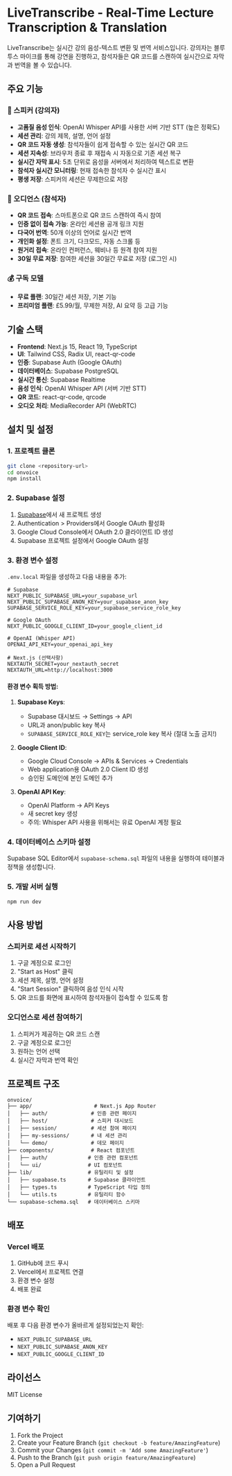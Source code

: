 # LiveTranscribe - Real-Time Lecture Transcription & Translation

LiveTranscribe는 실시간 강의 음성-텍스트 변환 및 번역 서비스입니다. 강의자는 블루투스 마이크를 통해 강연을 진행하고, 참석자들은 QR 코드를 스캔하여 실시간으로 자막과 번역을 볼 수 있습니다.

## 주요 기능

### 🎤 스피커 (강의자)
- **고품질 음성 인식**: OpenAI Whisper API를 사용한 서버 기반 STT (높은 정확도)
- **세션 관리**: 강의 제목, 설명, 언어 설정
- **QR 코드 자동 생성**: 참석자들이 쉽게 접속할 수 있는 실시간 QR 코드
- **세션 지속성**: 브라우저 종료 후 재접속 시 자동으로 기존 세션 복구
- **실시간 자막 표시**: 5초 단위로 음성을 서버에서 처리하여 텍스트로 변환
- **참석자 실시간 모니터링**: 현재 접속한 참석자 수 실시간 표시
- **평생 저장**: 스피커의 세션은 무제한으로 저장

### 👥 오디언스 (참석자)
- **QR 코드 접속**: 스마트폰으로 QR 코드 스캔하여 즉시 참여
- **인증 없이 접속 가능**: 온라인 세션용 공개 링크 지원
- **다국어 번역**: 50개 이상의 언어로 실시간 번역
- **개인화 설정**: 폰트 크기, 다크모드, 자동 스크롤 등
- **원거리 접속**: 온라인 컨퍼런스, 웨비나 등 원격 참여 지원
- **30일 무료 저장**: 참여한 세션을 30일간 무료로 저장 (로그인 시)

### 💰 구독 모델
- **무료 플랜**: 30일간 세션 저장, 기본 기능
- **프리미엄 플랜**: £5.99/월, 무제한 저장, AI 요약 등 고급 기능

## 기술 스택

- **Frontend**: Next.js 15, React 19, TypeScript
- **UI**: Tailwind CSS, Radix UI, react-qr-code
- **인증**: Supabase Auth (Google OAuth)
- **데이터베이스**: Supabase PostgreSQL
- **실시간 통신**: Supabase Realtime
- **음성 인식**: OpenAI Whisper API (서버 기반 STT)
- **QR 코드**: react-qr-code, qrcode
- **오디오 처리**: MediaRecorder API (WebRTC)

## 설치 및 설정

### 1. 프로젝트 클론
```bash
git clone <repository-url>
cd onvoice
npm install
```

### 2. Supabase 설정
1. [Supabase](https://supabase.com)에서 새 프로젝트 생성
2. Authentication > Providers에서 Google OAuth 활성화
3. Google Cloud Console에서 OAuth 2.0 클라이언트 ID 생성
4. Supabase 프로젝트 설정에서 Google OAuth 설정

### 3. 환경 변수 설정
`.env.local` 파일을 생성하고 다음 내용을 추가:
```env
# Supabase
NEXT_PUBLIC_SUPABASE_URL=your_supabase_url
NEXT_PUBLIC_SUPABASE_ANON_KEY=your_supabase_anon_key
SUPABASE_SERVICE_ROLE_KEY=your_supabase_service_role_key

# Google OAuth
NEXT_PUBLIC_GOOGLE_CLIENT_ID=your_google_client_id

# OpenAI (Whisper API)
OPENAI_API_KEY=your_openai_api_key

# Next.js (선택사항)
NEXTAUTH_SECRET=your_nextauth_secret
NEXTAUTH_URL=http://localhost:3000
```

#### 환경 변수 획득 방법:

1. **Supabase Keys**: 
   - Supabase 대시보드 → Settings → API
   - URL과 anon/public key 복사
   - `SUPABASE_SERVICE_ROLE_KEY`는 service_role key 복사 (절대 노출 금지!)

2. **Google Client ID**: 
   - Google Cloud Console → APIs & Services → Credentials
   - Web application용 OAuth 2.0 Client ID 생성
   - 승인된 도메인에 본인 도메인 추가

3. **OpenAI API Key**:
   - OpenAI Platform → API Keys
   - 새 secret key 생성
   - 주의: Whisper API 사용을 위해서는 유료 OpenAI 계정 필요

### 4. 데이터베이스 스키마 설정
Supabase SQL Editor에서 `supabase-schema.sql` 파일의 내용을 실행하여 테이블과 정책을 생성합니다.

### 5. 개발 서버 실행
```bash
npm run dev
```

## 사용 방법

### 스피커로 세션 시작하기
1. 구글 계정으로 로그인
2. "Start as Host" 클릭
3. 세션 제목, 설명, 언어 설정
4. "Start Session" 클릭하여 음성 인식 시작
5. QR 코드를 화면에 표시하여 참석자들이 접속할 수 있도록 함

### 오디언스로 세션 참여하기
1. 스피커가 제공하는 QR 코드 스캔
2. 구글 계정으로 로그인
3. 원하는 언어 선택
4. 실시간 자막과 번역 확인

## 프로젝트 구조

```
onvoice/
├── app/                    # Next.js App Router
│   ├── auth/              # 인증 관련 페이지
│   ├── host/              # 스피커 대시보드
│   ├── session/           # 세션 참여 페이지
│   ├── my-sessions/       # 내 세션 관리
│   └── demo/              # 데모 페이지
├── components/            # React 컴포넌트
│   ├── auth/             # 인증 관련 컴포넌트
│   └── ui/               # UI 컴포넌트
├── lib/                  # 유틸리티 및 설정
│   ├── supabase.ts       # Supabase 클라이언트
│   ├── types.ts          # TypeScript 타입 정의
│   └── utils.ts          # 유틸리티 함수
└── supabase-schema.sql   # 데이터베이스 스키마
```

## 배포

### Vercel 배포
1. GitHub에 코드 푸시
2. Vercel에서 프로젝트 연결
3. 환경 변수 설정
4. 배포 완료

### 환경 변수 확인
배포 후 다음 환경 변수가 올바르게 설정되었는지 확인:
- `NEXT_PUBLIC_SUPABASE_URL`
- `NEXT_PUBLIC_SUPABASE_ANON_KEY`
- `NEXT_PUBLIC_GOOGLE_CLIENT_ID`

## 라이선스

MIT License

## 기여하기

1. Fork the Project
2. Create your Feature Branch (`git checkout -b feature/AmazingFeature`)
3. Commit your Changes (`git commit -m 'Add some AmazingFeature'`)
4. Push to the Branch (`git push origin feature/AmazingFeature`)
5. Open a Pull Request
